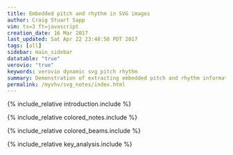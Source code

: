```yaml
---
title: Embedded pitch and rhythm in SVG images
author: Craig Stuart Sapp
vim: ts=3 ft=javascript
creation_date: 16 Mar 2017
last_updated: Sat Apr 22 23:48:50 PDT 2017
tags: [all]
sidebar: main_sidebar
datatable: "true"
verovio: "true"
keywords: verovio dynamic svg pitch rhythm
summary: Demonstration of extracting embedded pitch and rhythm information from SVG images.
permalink: /myvhv/svg_notes/index.html
---
```


{% include_relative introduction.include %}

{% include_relative colored_notes.include %}

{% include_relative colored_beams.include %}

{% include_relative key_analysis.include %}


